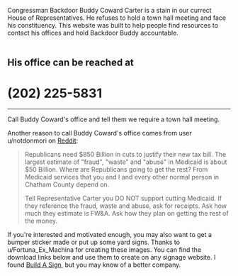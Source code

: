 Congressman Backdoor Buddy Coward Carter is a stain in our currect House of Representatives. He refuses to hold a town hall meeting and face his constituency. This website was built to help people find resources to contact his offices and hold Backdoor Buddy accountable.  
<br />
## His office can be reached at  
# (202) 225-5831
<hr />
Call Buddy Coward's office and tell them we require a town hall meeting.

Another reason to call Buddy Coward's office comes from user u/notdonmori on [Reddit](https://www.reddit.com/r/savannah/comments/1j5pcxg/call_buddy_carter_and_tell_him_you_dont_support/):  

> Republicans need $850 Billion in cuts to justify their new tax bill. The largest estimate of "fraud", "waste" and "abuse" in Medicaid is about $50 Billion. Where are Republicans going to get the rest? From Medicaid services that you and I and every other normal person in Chatham County depend on.
>  
>  
> Tell Representative Carter you DO NOT support cutting Medicaid. If they reference the fraud, waste and abuse, ask for receipts. Ask how much they estimate is FW&A. Ask how they plan on getting the rest of the money.

If you're interested and motivated enough, you may also want to get a bumper sticker made or put up some yard signs. Thanks to u/Fortuna_Ex_Machina for creating these images. You can find the download links below and use them to create on any signage website. I found [Build A Sign](https://www.buildasign.com), but you may know of a better company.

